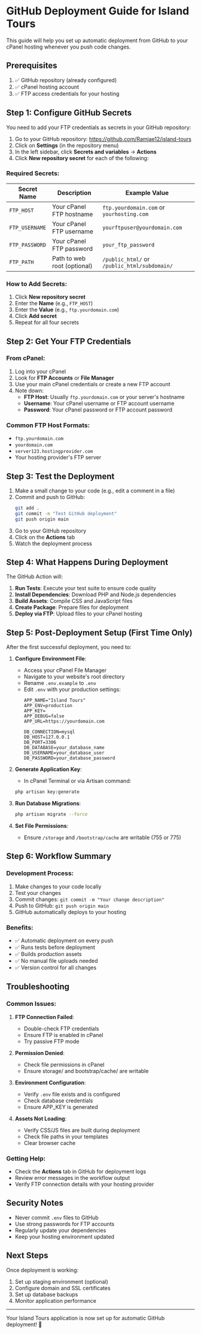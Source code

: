 # GitHub Deployment Guide for Island Tours

This guide will help you set up automatic deployment from GitHub to your cPanel hosting whenever you push code changes.

## Prerequisites

1. ✅ GitHub repository (already configured)
2. ✅ cPanel hosting account
3. ✅ FTP access credentials for your hosting

## Step 1: Configure GitHub Secrets

You need to add your FTP credentials as secrets in your GitHub repository:

1. Go to your GitHub repository: https://github.com/Ramjae12/island-tours
2. Click on **Settings** (in the repository menu)
3. In the left sidebar, click **Secrets and variables** → **Actions**
4. Click **New repository secret** for each of the following:

### Required Secrets:

| Secret Name | Description | Example Value |
|------------|-------------|---------------|
| `FTP_HOST` | Your cPanel FTP hostname | `ftp.yourdomain.com` or `yourhosting.com` |
| `FTP_USERNAME` | Your cPanel FTP username | `yourftpuser@yourdomain.com` |
| `FTP_PASSWORD` | Your cPanel FTP password | `your_ftp_password` |
| `FTP_PATH` | Path to web root (optional) | `/public_html/` or `/public_html/subdomain/` |

### How to Add Secrets:
1. Click **New repository secret**
2. Enter the **Name** (e.g., `FTP_HOST`)
3. Enter the **Value** (e.g., `ftp.yourdomain.com`)
4. Click **Add secret**
5. Repeat for all four secrets

## Step 2: Get Your FTP Credentials

### From cPanel:
1. Log into your cPanel
2. Look for **FTP Accounts** or **File Manager**
3. Use your main cPanel credentials or create a new FTP account
4. Note down:
   - **FTP Host**: Usually `ftp.yourdomain.com` or your server's hostname
   - **Username**: Your cPanel username or FTP account username
   - **Password**: Your cPanel password or FTP account password

### Common FTP Host Formats:
- `ftp.yourdomain.com`
- `yourdomain.com`
- `server123.hostingprovider.com`
- Your hosting provider's FTP server

## Step 3: Test the Deployment

1. Make a small change to your code (e.g., edit a comment in a file)
2. Commit and push to GitHub:
   ```bash
   git add .
   git commit -m "Test GitHub deployment"
   git push origin main
   ```
3. Go to your GitHub repository
4. Click on the **Actions** tab
5. Watch the deployment process

## Step 4: What Happens During Deployment

The GitHub Action will:

1. **Run Tests**: Execute your test suite to ensure code quality
2. **Install Dependencies**: Download PHP and Node.js dependencies
3. **Build Assets**: Compile CSS and JavaScript files
4. **Create Package**: Prepare files for deployment
5. **Deploy via FTP**: Upload files to your cPanel hosting

## Step 5: Post-Deployment Setup (First Time Only)

After the first successful deployment, you need to:

1. **Configure Environment File**:
   - Access your cPanel File Manager
   - Navigate to your website's root directory
   - Rename `.env.example` to `.env`
   - Edit `.env` with your production settings:
     ```
     APP_NAME="Island Tours"
     APP_ENV=production
     APP_KEY=
     APP_DEBUG=false
     APP_URL=https://yourdomain.com
     
     DB_CONNECTION=mysql
     DB_HOST=127.0.0.1
     DB_PORT=3306
     DB_DATABASE=your_database_name
     DB_USERNAME=your_database_user
     DB_PASSWORD=your_database_password
     ```

2. **Generate Application Key**:
   - In cPanel Terminal or via Artisan command:
   ```bash
   php artisan key:generate
   ```

3. **Run Database Migrations**:
   ```bash
   php artisan migrate --force
   ```

4. **Set File Permissions**:
   - Ensure `/storage` and `/bootstrap/cache` are writable (755 or 775)

## Step 6: Workflow Summary

### Development Process:
1. Make changes to your code locally
2. Test your changes
3. Commit changes: `git commit -m "Your change description"`
4. Push to GitHub: `git push origin main`
5. GitHub automatically deploys to your hosting

### Benefits:
- ✅ Automatic deployment on every push
- ✅ Runs tests before deployment
- ✅ Builds production assets
- ✅ No manual file uploads needed
- ✅ Version control for all changes

## Troubleshooting

### Common Issues:

1. **FTP Connection Failed**:
   - Double-check FTP credentials
   - Ensure FTP is enabled in cPanel
   - Try passive FTP mode

2. **Permission Denied**:
   - Check file permissions in cPanel
   - Ensure storage/ and bootstrap/cache/ are writable

3. **Environment Configuration**:
   - Verify `.env` file exists and is configured
   - Check database credentials
   - Ensure APP_KEY is generated

4. **Assets Not Loading**:
   - Verify CSS/JS files are built during deployment
   - Check file paths in your templates
   - Clear browser cache

### Getting Help:
- Check the **Actions** tab in GitHub for deployment logs
- Review error messages in the workflow output
- Verify FTP connection details with your hosting provider

## Security Notes

- Never commit `.env` files to GitHub
- Use strong passwords for FTP accounts
- Regularly update your dependencies
- Keep your hosting environment updated

## Next Steps

Once deployment is working:
1. Set up staging environment (optional)
2. Configure domain and SSL certificates
3. Set up database backups
4. Monitor application performance

---

Your Island Tours application is now set up for automatic GitHub deployment! 🚀
